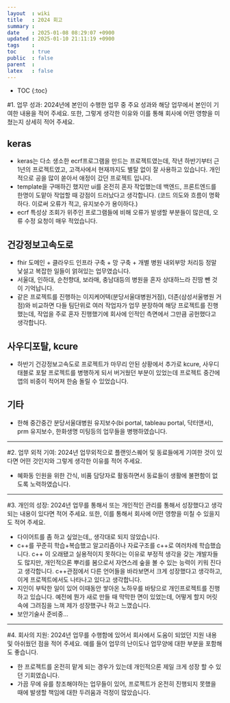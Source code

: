 ```yaml
---
layout  : wiki
title   : 2024 회고
summary : 
date    : 2025-01-08 08:29:07 +0900
updated : 2025-01-10 21:11:19 +0900
tags    : 
toc     : true
public  : false
parent  : 
latex   : false
---
```

* TOC
{:toc}

#1. 업무 성과: 2024년에 본인이 수행한 업무 중 주요 성과와 해당 업무에서 본인이 기여한 내용을 적어 주세요. 또한, 그렇게 생각한 이유와 이를 통해 회사에 어떤 영향을 미쳤는지 상세히 적어 주세요.

## keras
- keras는 다소 생소한 ecrf프로그램을 만드는 프로젝트였는데, 작년 하반기부터 근 1년의 프로젝트였고, 고객사에서 현재까지도 별탈 없이 잘 사용하고 있습니다. 개인적으로 공을 많이 쏟아서 애정이 갔던 프로젝트 입니다.
- template을 구매하긴 했지만 ui를 온전히 혼자 작업했는데 백엔드, 프론트엔드를 한명이 도맡아 작업할 때 강점이 드러났다고 생각합니다. (코드 의도와 흐름이 명확하다. 이로써 오류가 적고, 유지보수가 용이하다.) 
- ecrf 특성상 조회가 위주인 프로그램들에 비해 오류가 발생할 부분들이 많은데,  오류 수정 요청이 매우 적었습니다.

## 건강정보고속도로
- fhir 도메인 + 클라우드 인프라 구축 + 망 구축 +  개별 병원 내외부망 처리등 정말 낯설고 복잡한 일들이 얽혀있는 업무였습니다.
- 서울대, 인하대, 순천향대, 보라매, 충남대등의 병원을 혼자 상대하느라 진땀 뺀 것이 기억납니다. 
- 같은 프로젝트를 진행하는 이지케어텍(분당서울대병원거점), 더존(삼성서울병원 거점)와 비교하면 다들 팀단위로 여러 작업자가 업무 분장하여 해당 프로젝트를 진행했는데, 작업을 주로 혼자 진행했기에 회사에 인적인 측면에서 그만큼 공헌했다고 생각합니다.

## 사우디포탈, kcure
- 하반기 건강정보고속도로 프로젝트가 마무리 안된 상황에서 추가로 kcure, 사우디 태블로 포탈 프로젝트를 병행하게 되서 버거웠던 부분이 있었는데 프로젝트 중간에 앱의 비중이 적어져 한숨 돌릴 수 있었습니다.

## 기타
- 한해 중간중간 분당서울대병원 유지보수(bi portal, tableau portal, 닥터앤서), prm 유지보수, 한화생명 미팅등의 업무들을 병행하였습니다.

---

#2. 업무 외적 기여: 2024년 업무외적으로 플랜잇스퀘어 및 동료들에게 기여한 것이 있다면 어떤 것인지와 그렇게 생각한 이유를 적어 주세요. 
- 혜화동 인원을 위한 간식, 비품 담당자로 활동하면서 동료들이 생활에 불편함이 없도록 노력하였습니다.

---

#3. 개인의 성장: 2024년 업무를 통해서 또는 개인적인 관리를 통해서 성장했다고 생각되는 내용이 있다면 적어 주세요. 또한, 이를 통해서 회사에 어떤 영향을 미칠 수 있을지도 적어 주세요.
- 다이어트를 좀 하고 싶었는데,, 생각대로 되지 않았습니다.
- c++를 꾸준히 학습+복습했고 알고리즘이나 자료구조를 c++로 여러차례 학습했습니다. c++ 이 오래됐고 실용적이지 못하다는 이유로 부정적 생각을 갖는 개발자들도 많지만, 개인적으론 뿌리를 봄으로서 자연스레 숲을 볼 수 있는 능력이 키워 진다고 생각합니다. c++관점에서 다른 언어들을 바라보면서 크게 성장했다고 생각하고, 이게 프로젝트에서도 나타나고 있다고 생각합니다.
- 지인이 부탁한 일이 있어 이때동안 쌓아온 노하우를 바탕으로 개인프로젝트를 진행하고 있습니다. 예전에 뭔가 새로 만들 때 막막한 면이 있었는데, 어떻게 할지 머릿속에 그려짐을 느껴 제가 성장했구나 하고 느꼈습니다.
- 보안기술사 준비중... 

---

#4. 회사의 지원: 2024년 업무를 수행함에 있어서 회사에서 도움이 되었던 지원 내용 및 아쉬웠던 점을 적어 주세요. 예를 들어 업무의 난이도나 업무양에 대한 부분을 포함해도 좋습니다.
- 한 프로젝트를 온전히 맡게 되는 경우가 있는데 개인적으론 제일 크게 성장 할 수 있던 기회였습니다. 
- 가끔 무에 유를 창조해야하는 업무들이 있어, 프로젝트가 온전히 진행되지 못했을 때에 발생할 책임에 대한 두려움과 걱정이 많았습니다.
